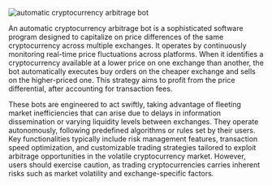 ![automatic cryptocurrency arbitrage bot](https://github.com/user-attachments/assets/bfedbb27-1212-4019-804b-8d32b20ee40f)

An automatic cryptocurrency arbitrage bot is a sophisticated software program designed to capitalize on price differences of the same cryptocurrency across multiple exchanges. It operates by continuously monitoring real-time price fluctuations across platforms. When it identifies a cryptocurrency available at a lower price on one exchange than another, the bot automatically executes buy orders on the cheaper exchange and sells on the higher-priced one. This strategy aims to profit from the price differential, after accounting for transaction fees.

These bots are engineered to act swiftly, taking advantage of fleeting market inefficiencies that can arise due to delays in information dissemination or varying liquidity levels between exchanges. They operate autonomously, following predefined algorithms or rules set by their users. Key functionalities typically include risk management features, transaction speed optimization, and customizable trading strategies tailored to exploit arbitrage opportunities in the volatile cryptocurrency market. However, users should exercise caution, as trading cryptocurrencies carries inherent risks such as market volatility and exchange-specific factors.
